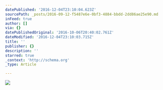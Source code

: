 ```yaml
---
datePublished: '2016-12-04T23:10:04.623Z'
sourcePath: _posts/2016-09-12-f5487e6e-0bf3-4884-bbdd-2dd86ae25e90.md
inFeed: true
author: []
via: {}
datePublishedOriginal: '2016-10-06T20:40:02.761Z'
dateModified: '2016-12-04T23:10:03.715Z'
title: ''
publisher: {}
description: ''
starred: true
_context: 'http://schema.org'
_type: Article

---
```

![](https://the-grid-user-content.s3-us-west-2.amazonaws.com/1bb465ca-5253-48ba-b2cf-70d91cd4131e.jpg)
